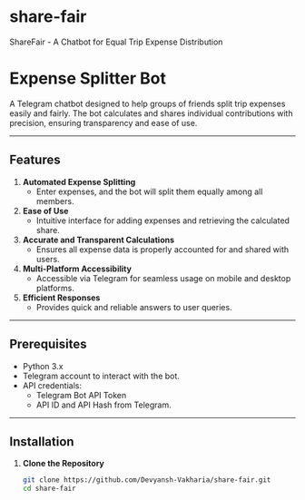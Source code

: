 # share-fair
ShareFair - A Chatbot for Equal Trip Expense Distribution

# Expense Splitter Bot  

A Telegram chatbot designed to help groups of friends split trip expenses easily and fairly. The bot calculates and shares individual contributions with precision, ensuring transparency and ease of use.  

---

## Features  
1. **Automated Expense Splitting**  
   - Enter expenses, and the bot will split them equally among all members.  
2. **Ease of Use**  
   - Intuitive interface for adding expenses and retrieving the calculated share.  
3. **Accurate and Transparent Calculations**  
   - Ensures all expense data is properly accounted for and shared with users.  
4. **Multi-Platform Accessibility**  
   - Accessible via Telegram for seamless usage on mobile and desktop platforms.  
5. **Efficient Responses**  
   - Provides quick and reliable answers to user queries.  

---

## Prerequisites  
- Python 3.x  
- Telegram account to interact with the bot.  
- API credentials:
  - Telegram Bot API Token  
  - API ID and API Hash from Telegram.  

---

## Installation  

1. **Clone the Repository**  
   ```bash  
   git clone https://github.com/Devyansh-Vakharia/share-fair.git  
   cd share-fair  

